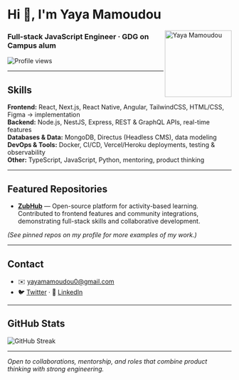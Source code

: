 # Hi 👋, I'm Yaya Mamoudou

<img align="right" src="https://avatars.githubusercontent.com/u/57509871" alt="Yaya Mamoudou" width="150" height="150" />

### Full-stack JavaScript Engineer · GDG on Campus alum

![Profile views](https://komarev.com/ghpvc/?username=yaya-mamoudou&label=Profile%20views&color=0e75b6&style=flat)

---

## Skills

**Frontend:** React, Next.js, React Native, Angular, TailwindCSS, HTML/CSS, Figma → implementation  
**Backend:** Node.js, NestJS, Express, REST & GraphQL APIs, real-time features  
**Databases & Data:** MongoDB, Directus (Headless CMS), data modeling  
**DevOps & Tools:** Docker, CI/CD, Vercel/Heroku deployments, testing & observability  
**Other:** TypeScript, JavaScript, Python, mentoring, product thinking

---

## Featured Repositories
- [**ZubHub**](https://github.com/unstructuredstudio/zubhub) — Open-source platform for activity-based learning. Contributed to frontend features and community integrations, demonstrating full-stack skills and collaborative development.  


*(See pinned repos on my profile for more examples of my work.)*

---

## Contact
- ✉️ yayamamoudou0@gmail.com  
- 🐦 [Twitter](https://twitter.com/yayamamoudou0) · 🔗 [LinkedIn](https://www.linkedin.com/in/mamoudou-yaya/)

---

## GitHub Stats
![GitHub Streak](https://github-readme-streak-stats.herokuapp.com/?user=yaya-mamoudou)

---

*Open to collaborations, mentorship, and roles that combine product thinking with strong engineering.*
